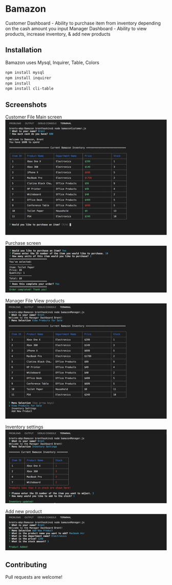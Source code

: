# Bamazon

Customer Dashboard - Ability to purchase item from inventory depending on the cash amount you input
Manager Dashboard - Ability to view products, increase inventory, & add new products

## Installation

Bamazon uses Mysql, Inquirer, Table, Colors

```bash
npm install mysql
npm install inquirer
npm install 
npm install cli-table
```

## Screenshots
Customer File
Main screen
![Main Customer Screen](images/BCustomer1.png "Main Customer screen")

Purchase screen
![Purchase screen](images/BCustomer2.png "Purchase screen")


Manager File
View products
![View products](images/BManager1.png "View products")

Inventory settings
![Inventory settings](images/BManager2.png "Inventory settings")

Add new product
![Add new product](images/BManager3.png "Add new product")

## Contributing

Pull requests are welcome!
